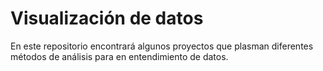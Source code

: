 # Visualización de datos
En este repositorio encontrará algunos proyectos que plasman diferentes métodos de análisis para en entendimiento de datos.
